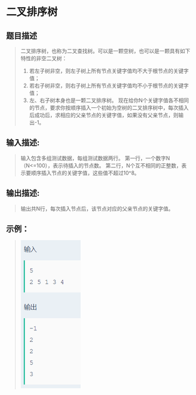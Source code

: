 # 二叉排序树

## 题目描述
>二叉排序树，也称为二叉查找树。可以是一颗空树，也可以是一颗具有如下特性的非空二叉树：
>1. 若左子树非空，则左子树上所有节点关键字值均不大于根节点的关键字值；
>2. 若右子树非空，则右子树上所有节点关键字值均不小于根节点的关键字值； 
>3. 左、右子树本身也是一颗二叉排序树。 
>现在给你N个关键字值各不相同的节点，要求你按顺序插入一个初始为空树的二叉排序树中，每次插入后成功后，求相应的父亲节点的关键字值，如果没有父亲节点，则输出-1。

## 输入描述:
>输入包含多组测试数据，每组测试数据两行。
>第一行，一个数字N（N<=100），表示待插入的节点数。
>第二行，N个互不相同的正整数，表示要顺序插入节点的关键字值，这些值不超过10^8。

## 输出描述:
>输出共N行，每次插入节点后，该节点对应的父亲节点的关键字值。

## 示例：
>![Image text](sample.PNG)

